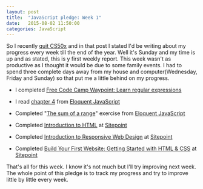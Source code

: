 ```yaml
---
layout: post
title:  "JavaScript pledge: Week 1"
date:   2015-08-02 11:50:00
categories: JavaScript
---
```


So I recently [quit CS50x](/e-learning/2015/07/25/leaving-cs50x.html) and in that post I stated I'd be writing about my progress every week till the end of the year. Well it's Sunday and my time is up and as stated, this is y first weekly report. This week wasn't as productive as I thought it would be due to some family events. I had to spend three complete days away from my house and computer(Wednesday, Friday and Sunday) so that put me a little behind on my progress.

+ I completed [Free Code Camp Waypoint: Learn regular expressions](http://www.freecodecamp.com/challenges/waypoint-learn-regular-expressions)

+ I read [chapter 4](http://eloquentjavascript.net/04_data.html) from [Eloquent JavaScript](http://eloquentjavascript.net)

+ Completed "[The sum of a range](https://github.com/AmmarAliShah/EloquentJavaScript-Solutions/blob/master/04_01.%20The%20sum%20of%20a%20range.js)" exercise from [Eloquent JavaScript](http://eloquentjavascript.net)

+ Completed [Introduction to HTML](https://www.sitepoint.com/premium/courses/introduction-to-html-2897) at [Sitepoint](https://www.sitepoint.com)

+ Completed [Introduction to Responsive Web Design](https://www.sitepoint.com/premium/courses/introduction-to-responsive-web-design-2889) at [Sitepoint](https://www.sitepoint.com)

+ Completed [Build Your First Website: Getting Started with HTML & CSS](/cert.jpg?raw=true) at [Sitepoint](http://www.sitepoint.com/)

That's all for this week. I know it's not much but I'll try improving next week. The whole point of this pledge is to track my progress and try to improve little by little every week.
